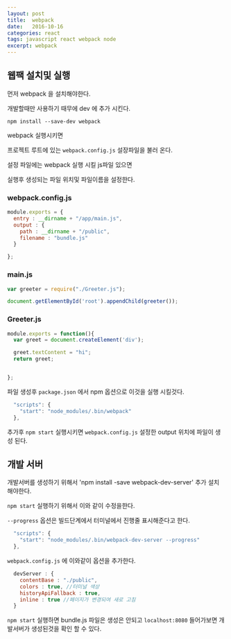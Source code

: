 ```yaml
---
layout: post
title:  webpack
date:   2016-10-16
categories: react
tags: javascript react webpack node
excerpt: webpack
---
```



## 웹팩 설치및 실행
먼저 webpack 을 설치해야한다.

개발할때만 사용하기 때무에 dev 에 추가 시킨다.

`npm install --save-dev webpack`

webpack 실행시키면 

프로젝트 루트에 있는 `webpack.config.js` 설장파일을 불러 온다.

설정 파일에는 webpack 실행 시킬 js파일 있으면

실행후 생성되는 파일 위치및 파일이름을 설정한다.

### webpack.config.js
```javascript
module.exports = {
  entry : __dirname + "/app/main.js",
  output : {
    path : __dirname + "/public",
    filename : "bundle.js"
  }

};

```

### main.js
```javascript
var greeter = require("./Greeter.js");

document.getElementById('root').appendChild(greeter());

```

### Greeter.js
```javascript
module.exports = function(){
  var greet = document.createElement('div');

  greet.textContent = "hi";
  return greet;


};
```

파일 생성후 `package.json` 에서 npm 옵션으로 이것을 실행 시킬것다.

```javascript
  "scripts": {
    "start": "node_modules/.bin/webpack"
  },
```

추가후 `npm start` 실행시키면 `webpack.config.js` 설정한 output 위치에 파일이 생성 된다.


## 개발 서버

개발서버를 생성하기 위해서 'npm install -save webpack-dev-server' 추가 설치 해야한다.

`npm start` 실행하기 위해서 이와 같이 수정을한다.

`--progress` 옵션은 빌드단계에서 터미널에서 진행줄 표시해준다고 한다.

```javascript
  "scripts": {
    "start": "node_modules/.bin/webpack-dev-server --progress"
  },
```

`webpack.config.js` 에 이와같이 옵션을 추가한다.

```javascript
  devServer : {
    contentBase : "./public",
    colors : true, //터미널 색상
    historyApiFallback : true,
    inline : true //페이지가 변경되여 새로 고침
  }
```

`npm start` 실행하면 bundle.js 파일은 생성은 안되고 `localhost:8080` 들어가보면 개발서버가 생성된것을 확인 할 수 있다.
